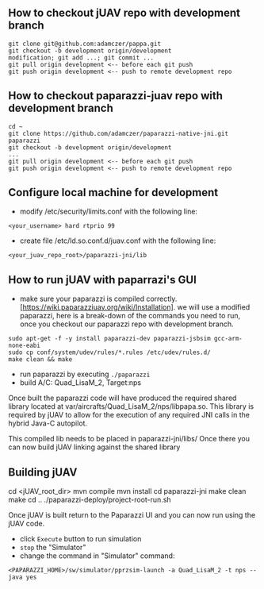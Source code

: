## How to checkout jUAV repo with development branch
```
git clone git@github.com:adamczer/pappa.git
git checkout -b development origin/development
modification; git add ...; git commit ...
git pull origin development <-- before each git push
git push origin development <-- push to remote development repo
```

## How to checkout paparazzi-juav repo with development branch
```
cd ~ 
git clone https://github.com/adamczer/paparazzi-native-jni.git paparazzi
git checkout -b development origin/development
...
git pull origin development <-- before each git push                            
git push origin development <-- push to remote development repo
```

## Configure local machine for development
- modify /etc/security/limits.conf with the following line:
```
<your_username> hard rtprio 99
```
- create file /etc/ld.so.conf.d/juav.conf with the following line:
```
<your_juav_repo_root>/paparazzi-jni/lib
```

## How to run jUAV with paparrazi's GUI
* make sure your paparazzi is compiled correctly. [https://wiki.paparazziuav.org/wiki/Installation]. we will use a modified paparazzi, here is a break-down of the commands you need to run, once you checkout our paparazzi repo with development branch.
```
sudo apt-get -f -y install paparazzi-dev paparazzi-jsbsim gcc-arm-none-eabi
sudo cp conf/system/udev/rules/*.rules /etc/udev/rules.d/
make clean && make
```
* run paparazzi by executing ```./paparazzi```
* build A/C: Quad_LisaM_2, Target:nps

Once built the paparazzi code will have produced the required shared library
located at var/aircrafts/Quad_LisaM_2/nps/libpapa.so. This library is required by
jUAV to allow for the execution of any required JNI calls in the hybrid Java-C autopilot.

This compiled lib needs to be placed in paparazzi-jni/libs/
Once there you can now build jUAV linking against the shared library

## Building jUAV
cd <jUAV_root_dir>
mvn compile
mvn install
cd paparazzi-jni
make clean
make
cd ..
./paparazzi-deploy/project-root-run.sh


Once jUAV is built return to the Paparazzi UI and
you can now run using the jUAV code.


* click `Execute` button to run simulation
* `stop` the "Simulator"
* change the command in "Simulator" command:
```
<PAPARAZZI_HOME>/sw/simulator/pprzsim-launch -a Quad_LisaM_2 -t nps --java yes

```






